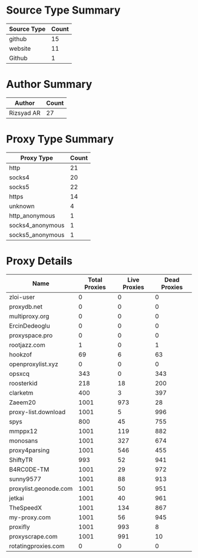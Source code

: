 # Source Type Summary

| Source Type | Count |
|-------------|-------|
| github | 15 |
| website | 11 |
| Github | 1 |


# Author Summary

| Author | Count |
|--------|-------|
| Rizsyad AR | 27 |


# Proxy Type Summary

| Proxy Type | Count |
|------------|-------|
| http | 21 |
| socks4 | 20 |
| socks5 | 22 |
| https | 14 |
| unknown | 4 |
| http_anonymous | 1 |
| socks4_anonymous | 1 |
| socks5_anonymous | 1 |


# Proxy Details

| Name | Total Proxies | Live Proxies | Dead Proxies |
|------|---------------|--------------|---------------|
| zloi-user | 0 | 0 | 0 |
| proxydb.net | 0 | 0 | 0 |
| multiproxy.org | 0 | 0 | 0 |
| ErcinDedeoglu | 0 | 0 | 0 |
| proxyspace.pro | 0 | 0 | 0 |
| rootjazz.com | 1 | 0 | 1 |
| hookzof | 69 | 6 | 63 |
| openproxylist.xyz | 0 | 0 | 0 |
| opsxcq | 343 | 0 | 343 |
| roosterkid | 218 | 18 | 200 |
| clarketm | 400 | 3 | 397 |
| Zaeem20 | 1001 | 973 | 28 |
| proxy-list.download | 1001 | 5 | 996 |
| spys | 800 | 45 | 755 |
| mmppx12 | 1001 | 119 | 882 |
| monosans | 1001 | 327 | 674 |
| proxy4parsing | 1001 | 546 | 455 |
| ShiftyTR | 993 | 52 | 941 |
| B4RC0DE-TM | 1001 | 29 | 972 |
| sunny9577 | 1001 | 88 | 913 |
| proxylist.geonode.com | 1001 | 50 | 951 |
| jetkai | 1001 | 40 | 961 |
| TheSpeedX | 1001 | 134 | 867 |
| my-proxy.com | 1001 | 56 | 945 |
| proxifly | 1001 | 993 | 8 |
| proxyscrape.com | 1001 | 991 | 10 |
| rotatingproxies.com | 0 | 0 | 0 |
